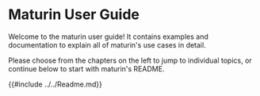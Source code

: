 # Maturin User Guide

Welcome to the maturin user guide! It contains examples and documentation to explain all of maturin's use cases in detail.

Please choose from the chapters on the left to jump to individual topics, or continue below to start with maturin's README.

{{#include ../../Readme.md}}

